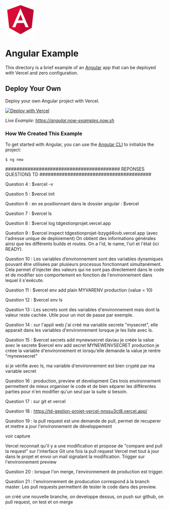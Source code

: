 ![Angular Logo](https://github.com/vercel/vercel/blob/master/packages/frameworks/logos/angular.svg)

# Angular Example

This directory is a brief example of an [Angular](https://angular.io/) app that can be deployed with Vercel and zero configuration.

## Deploy Your Own

Deploy your own Angular project with Vercel.

[![Deploy with Vercel](https://vercel.com/button)](https://vercel.com/import/project?template=https://github.com/vercel/vercel/tree/master/examples/angular)

_Live Example: https://angular.now-examples.now.sh_

### How We Created This Example

To get started with Angular, you can use the [Angular CLI](https://cli.angular.io/) to initialize the project:

```shell
$ ng new
```


######################################### REPONSES QUESTIONS TD ########################################

Question 4 :	$vercel -v

Question 5 : 	$vercel init

Question 6 : 	en se positionnant dans le dossier angular : $vercel

Question 7 : 	$vercel ls

Question 8 : 	$vercel log tdgestionprojet.vercel.app

Question 9 : 	$vercel inspect tdgestionprojet-bzygd4ovb.vercel.app (avec l'adresse unique de deploiement)
On obtient des informations générales ainsi que les différents builds et routes. 
On a l'id, le name, l'url et l'état (ici READY).

Question 10 : 	Les variables d’environnement sont des variables dynamiques 
pouvant être utilisées par plusieurs processus fonctionnant simultanément. 
Cela permet d'injecter des valeurs qui ne sont pas directement dans le code et de modifier son comportement 
en fonction de l'environnement dans lequel il s'exécute.

Question 11 : 	$vercel env add plain MYVARENV production  (value = 10)

Question 12 : 	$vercel env ls

Question 13 : 	Les secrets sont des variables d'environnement mais dont la valeur 
reste cachée. Utile pour un mot de passe par exemple.

Question 14 : 	sur l'appli web j'ai créé ma variable secrete "mysecret", elle apparait dans les variables
d'environnement lorsque je les liste avec ls.

Question 15 : 	$vercel secrets add mynewsecret daviau   je créée la value avec le secrete
$vercel env add secret MYNEWENVSECRET production   je créee la variable d'environnement 
et lorsqu'elle demande la value je rentre "mynewsecret" 

si je vérifie avec ls, ma variable d'environnement est bien crypté par ma variable secret

Question 16 : 	production, preview et development
Ces trois environnement permettent de mieux organiser le code et de bien séparer les 
différentes parties pour n'en modifier qu'un seul par la suite si besoin.

Question 17 : 	sur git et vercel

Question 18 :	https://td-gestion-projet-vercel-nnssu3ct8.vercel.app/

Question 19 : 	la pull request est une demande de pull, permet de recuperer et 
mettre a jour l'environnement de développement 

voir capture

Vercel reconnait qu'il y a une modification et propose de "compare and pull la request" sur l'interface Git
une fois la pull request Vercel met tout à jour dans le projet et envoi un mail signalant la modification. 
Trigger sur l'environnement preview

Question 20 :	lorsque l'on merge, l'environnement de production est trigger. 

Question 21 : 	l'environnement de producution correspond à la branch master.
Les pull requests permettent de tester le code dans des preview.

on créé une nouvelle branche, on developpe dessus, on push sur github, on pull request, on test et on merge




